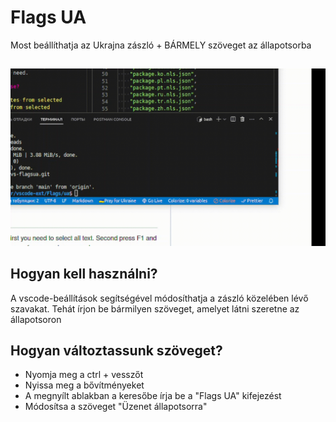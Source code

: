 # Flags UA

Most beállíthatja az Ukrajna zászló + BÁRMELY szöveget az állapotsorba

##

[![Vscode-kiterjesztés](/translations/demo.gif 'Vscode-kiterjesztés bemutató')](https://learnwithyan.com)

## Hogyan kell használni?

A vscode-beállítások segítségével módosíthatja a zászló közelében lévő szavakat. Tehát írjon be bármilyen szöveget, amelyet látni szeretne az állapotsoron

## Hogyan változtassunk szöveget?

- Nyomja meg a ctrl + vesszőt
- Nyissa meg a bővítményeket
- A megnyílt ablakban a keresőbe írja be a "Flags UA" kifejezést
- Módosítsa a szöveget "Üzenet állapotsorra"

#
